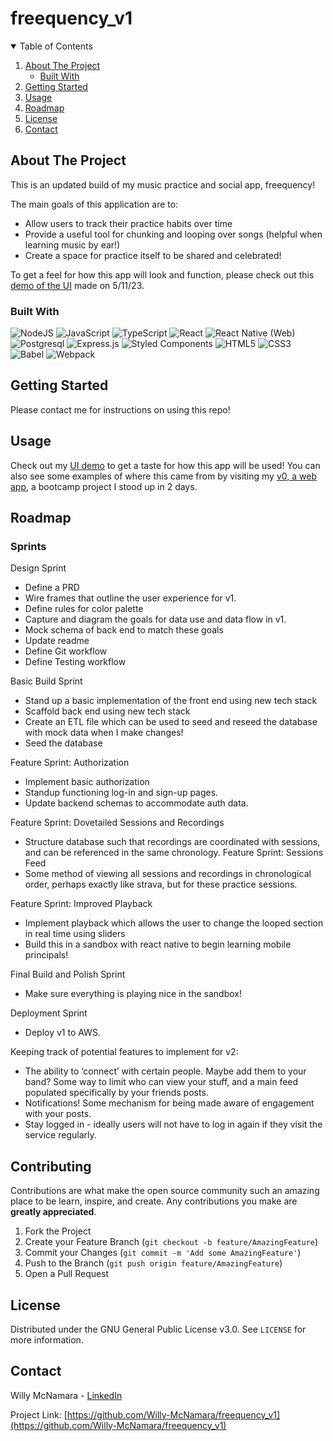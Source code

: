 # freequency_v1

<!-- TABLE OF CONTENTS -->
<details open="open">
  <summary>Table of Contents</summary>
  <ol>
    <li>
      <a href="#about-the-project">About The Project</a>
      <ul>
        <li><a href="#built-with">Built With</a></li>
      </ul>
    </li>
    <li>
      <a href="#getting-started">Getting Started</a>
    </li>
    <li><a href="#usage">Usage</a></li>
    <li><a href="#roadmap">Roadmap</a></li>
    <li><a href="#license">License</a></li>
    <li><a href="#contact">Contact</a></li>
  </ol>
</details>



<!-- ABOUT THE PROJECT -->
## About The Project

This is an updated build of my music practice and social app, freequency!

The main goals of this application are to:
 * Allow users to track their practice habits over time
 * Provide a useful tool for chunking and looping over songs (helpful when learning music by ear!)
 * Create a space for practice itself to be shared and celebrated! 

To get a feel for how this app will look and function, please check out this [demo of the UI](https://www.loom.com/share/3d44174f8a0d43c6812df4a966c41145) made on 5/11/23. 


### Built With

![NodeJS](https://img.shields.io/badge/node.js-6DA55F?style=for-the-badge&logo=node.js&logoColor=white)
![JavaScript](https://img.shields.io/badge/JavaScript-F7DF1E?style=for-the-badge&logo=javascript&logoColor=black)
![TypeScript](https://img.shields.io/badge/TypeScript-007ACC?style=for-the-badge&logo=typescript&logoColor=white)
![React](https://img.shields.io/badge/-React-61DAFB?logo=react&logoColor=white&style=for-the-badge)
![React Native (Web)](https://img.shields.io/badge/React_Native-20232A?style=for-the-badge&logo=react&logoColor=61DAFB)
![Postgresql]([https://img.shields.io/badge/MongoDB-%234ea94b.svg?style=for-the-badge&logo=mongodb&logoColor=white](https://img.shields.io/badge/PostgreSQL-316192?style=for-the-badge&logo=postgresql&logoColor=white))
![Express.js](https://img.shields.io/badge/Express.js-404D59?style=for-the-badge)
![Styled Components](https://img.shields.io/badge/styled--components-DB7093?style=for-the-badge&logo=styled-components&logoColor=white)
![HTML5](https://img.shields.io/badge/html5-%23E34F26.svg?style=for-the-badge&logo=html5&logoColor=white)
![CSS3](https://img.shields.io/badge/css3-%231572B6.svg?style=for-the-badge&logo=css3&logoColor=white)
![Babel](https://img.shields.io/badge/Babel-F9DC3e?style=for-the-badge&logo=babel&logoColor=black)
![Webpack](https://img.shields.io/badge/webpack-%238DD6F9.svg?style=for-the-badge&logo=webpack&logoColor=black)



<!-- GETTING STARTED -->
## Getting Started

Please contact me for instructions on using this repo!


<!-- USAGE EXAMPLES -->
## Usage

Check out my [UI demo](https://www.loom.com/share/3d44174f8a0d43c6812df4a966c41145) to get a taste for how this app will be used! 
You can also see some examples of where this came from by visiting my [v0, a web app](https://github.com/Willy-McNamara/Freequency), a bootcamp project I stood up in 2 days.



<!-- ROADMAP -->
## Roadmap

### Sprints

Design Sprint
 * Define a PRD
 * Wire frames that outline the user experience for v1. 
 * Define rules for color palette 
 * Capture and diagram the goals for data use and data flow in v1.
 * Mock schema of back end to match these goals
 * Update readme
 * Define Git workflow
 * Define Testing workflow

Basic Build Sprint
 * Stand up a basic implementation of the front end using new tech stack
 * Scaffold back end using new tech stack
 * Create an ETL file which can be used to seed and reseed the database with mock data when I make changes! 
 * Seed the database 

Feature Sprint: Authorization
 * Implement basic authorization
 * Standup functioning log-in and sign-up pages. 
 * Update backend schemas to accommodate auth data. 

Feature Sprint: Dovetailed Sessions and Recordings
 * Structure database such that recordings are coordinated with sessions, and can be referenced in the same chronology. 
Feature Sprint: Sessions Feed
 * Some method of viewing all sessions and recordings in chronological order, perhaps exactly like strava, but for these practice sessions. 

Feature Sprint: Improved Playback
 * Implement playback which allows the user to change the looped section in real time using sliders
 * Build this in a sandbox with react native to begin learning mobile principals! 

Final Build and Polish Sprint
 * Make sure everything is playing nice in the sandbox! 

Deployment Sprint
 * Deploy v1 to AWS.  


Keeping track of potential features to implement for v2:
 * The ability to ‘connect’ with certain people. Maybe add them to your band? Some way to limit who can view your stuff, and a main feed populated specifically by your friends posts.
 * Notifications! Some mechanism for being made aware of engagement with your posts. 
 * Stay logged in - ideally users will not have to log in again if they visit the service regularly. 



<!-- CONTRIBUTING -->
## Contributing

Contributions are what make the open source community such an amazing place to be learn, inspire, and create. Any contributions you make are **greatly appreciated**.

1. Fork the Project
2. Create your Feature Branch (`git checkout -b feature/AmazingFeature`)
3. Commit your Changes (`git commit -m 'Add some AmazingFeature'`)
4. Push to the Branch (`git push origin feature/AmazingFeature`)
5. Open a Pull Request



<!-- LICENSE -->
## License

Distributed under the GNU General Public License v3.0. See `LICENSE` for more information.



<!-- CONTACT -->
## Contact

Willy McNamara - [LinkedIn](https://www.linkedin.com/in/willymcnamara/)

Project Link: [https://github.com/Willy-McNamara/freequency_v1](https://github.com/Willy-McNamara/freequency_v1)


